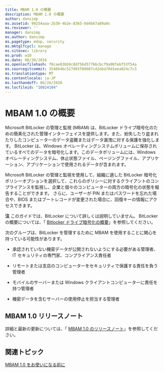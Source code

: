 ```yaml
---
title: MBAM 1.0 の概要
description: MBAM 1.0 の概要
author: dansimp
ms.assetid: 99254aaa-2b30-4b2e-8365-0d4b67a89a0c
ms.reviewer: ''
manager: dansimp
ms.author: dansimp
ms.pagetype: mdop, security
ms.mktglfcycl: manage
ms.sitesec: library
ms.prod: w10
ms.date: 08/30/2016
ms.openlocfilehash: f8cae83bb9c8d756d57766cbcf9a90febf53f54a
ms.sourcegitcommit: 354664bc527d93f80687cd2eba70d1eea024c7c3
ms.translationtype: MT
ms.contentlocale: ja-JP
ms.lasthandoff: 06/26/2020
ms.locfileid: "10824104"
---
```

# MBAM 1.0 の概要


Microsoft BitLocker の管理と監視 (MBAM) は、BitLocker ドライブ暗号化のための簡素化された管理インターフェイスを提供します。また、紛失したり盗まれたりしたコンピューターのデータ盗難またはデータ漏洩に対する保護を強化します。 BitLocker は、Windows オペレーティングシステムボリュームに保存されているすべてのデータを暗号化します。このデータボリュームには、Windows オペレーティングシステム、休止状態ファイル、ページングファイル、アプリケーション、アプリケーションで使用されるデータが含まれます。

Microsoft BitLocker の管理と監視を使用して、組織に適した BitLocker 暗号化ポリシーオプションを選択して、これらのポリシーに対するクライアントのコンプライアンスを監視し、企業と個々のコンピューターの両方の暗号化の状態を報告することができます。 さらに、ユーザーが PIN またはパスワードを忘れた場合や、BIOS またはブートレコードが変更された場合に、回復キーの情報にアクセスできます。

**注** このガイドでは、BitLocker について詳しくは説明していません。 BitLocker の概要については、「 [Bitlocker ドライブ暗号化の概要](https://go.microsoft.com/fwlink/p/?LinkId=225013)」を参照してください。

 

次のグループは、BitLocker を管理するために MBAM を使用することに関心を持っている可能性があります。

-   承認されていない機密データが公開されないようにする必要がある管理者、IT セキュリティの専門家、コンプライアンス責任者

-   リモートまたは支店のコンピューターをセキュリティで保護する責任を負う管理者

-   モバイルのサーバーまたは Windows クライアントコンピューターに責任を持つ管理者

-   機密データを含むサーバーの使用停止を担当する管理者

## MBAM 1.0 リリースノート


詳細と最新の更新については、「 [MBAM 1.0 のリリースノート](release-notes-for-mbam-10.md)」を参照してください。

## 関連トピック


[MBAM 1.0 をお使いになる前に](getting-started-with-mbam-10.md)

 

 






